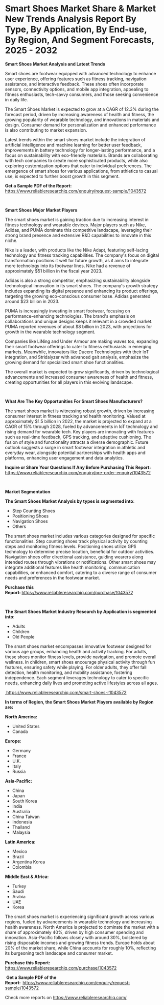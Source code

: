 <p><h1>Smart Shoes Market Share & Market New Trends Analysis Report By Type, By Application, By End-use, By Region, And Segment Forecasts, 2025 - 2032</h1></p><p><strong>Smart Shoes Market Analysis and Latest Trends</strong></p>
<p><p>Smart shoes are footwear equipped with advanced technology to enhance user experience, offering features such as fitness tracking, navigation assistance, and interactive feedback. These shoes often incorporate sensors, connectivity options, and mobile app integration, appealing to fitness enthusiasts, tech-savvy consumers, and those seeking convenience in daily life.</p><p>The Smart Shoes Market is expected to grow at a CAGR of 12.3% during the forecast period, driven by increasing awareness of health and fitness, the growing popularity of wearable technology, and innovations in materials and design. Consumer demand for personalization and enhanced performance is also contributing to market expansion.</p><p>Latest trends within the smart shoes market include the integration of artificial intelligence and machine learning for better user feedback, improvements in battery technology for longer-lasting performance, and a focus on sustainability with eco-friendly materials. Brands are collaborating with tech companies to create more sophisticated products, while also exploring customization options that cater to individual preferences. The emergence of smart shoes for various applications, from athletics to casual use, is expected to further boost growth in this segment.</p></p>
<p><strong>Get a Sample PDF of the Report:&nbsp;</strong> <a href="https://www.reliableresearchiq.com/enquiry/request-sample/1043572?utm_campaign=2309&utm_medium=2&utm_source=Github&utm_content=ia&utm_term=09022025&utm_id=smart-shoes">https://www.reliableresearchiq.com/enquiry/request-sample/1043572</a></p>
<p>&nbsp;</p>
<p><strong>Smart Shoes Major Market Players</strong></p>
<p><p>The smart shoes market is gaining traction due to increasing interest in fitness technology and wearable devices. Major players such as Nike, Adidas, and PUMA dominate this competitive landscape, leveraging their strong brand presence and extensive R&D capabilities to innovate in this niche.</p><p>Nike is a leader, with products like the Nike Adapt, featuring self-lacing technology and fitness tracking capabilities. The company's focus on digital transformation positions it well for future growth, as it aims to integrate more technology into its footwear lines. Nike had a revenue of approximately $51 billion in the fiscal year 2023.</p><p>Adidas is also a strong competitor, emphasizing sustainability alongside technological innovation in its smart shoes. The company's growth strategy includes expanding its digital presence and enhancing its product offerings, targeting the growing eco-conscious consumer base. Adidas generated around $23 billion in 2023.</p><p>PUMA is increasingly investing in smart footwear, focusing on performance-enhancing technologies. The brand's emphasis on collaborations and unique designs keeps it relevant in a crowded market. PUMA reported revenues of about $8 billion in 2023, with projections for growth in the wearable technology segment. </p><p>Companies like LiNing and Under Armour are making waves too, expanding their smart footwear offerings to cater to fitness enthusiasts in emerging markets. Meanwhile, innovators like Ducere Technologies with their IoT integration, and Stridalyzer with advanced gait analysis, emphasize the growing demand for specialized smart shoe functionalities.</p><p>The overall market is expected to grow significantly, driven by technological advancements and increased consumer awareness of health and fitness, creating opportunities for all players in this evolving landscape.</p></p>
<p>&nbsp;</p>
<p><strong>What Are The Key Opportunities For Smart Shoes Manufacturers?</strong></p>
<p><p>The smart shoes market is witnessing robust growth, driven by increasing consumer interest in fitness tracking and health monitoring. Valued at approximately $1.5 billion in 2022, the market is projected to expand at a CAGR of 15% through 2028, fueled by advancements in IoT technology and rising demand for wearable tech. Key players are innovating with features such as real-time feedback, GPS tracking, and adaptive cushioning. The fusion of style and functionality attracts a diverse demographic. Future outlook suggests a surge in smart footwear integration in athletic and everyday wear, alongside potential partnerships with health apps and platforms, enhancing user engagement and data analytics.</p></p>
<p><strong>Inquire or Share Your Questions If Any Before Purchasing This Report:</strong> <a href="https://www.reliableresearchiq.com/enquiry/pre-order-enquiry/1043572?utm_campaign=2309&utm_medium=2&utm_source=Github&utm_content=ia&utm_term=09022025&utm_id=smart-shoes">https://www.reliableresearchiq.com/enquiry/pre-order-enquiry/1043572</a></p>
<p>&nbsp;</p>
<p><strong>Market Segmentation</strong></p>
<p><strong>The Smart Shoes Market Analysis by types is segmented into:</strong></p>
<p><ul><li>Step Counting Shoes</li><li>Positioning Shoes</li><li>Navigation Shoes</li><li>Others</li></ul></p>
<p><p>The smart shoes market includes various categories designed for specific functionalities. Step counting shoes track physical activity by counting steps and monitoring fitness levels. Positioning shoes utilize GPS technology to determine precise location, beneficial for outdoor activities. Navigation shoes offer directional assistance, guiding wearers along intended routes through vibrations or notifications. Other smart shoes may integrate additional features like health monitoring, communication capabilities, or enhanced comfort, catering to a diverse range of consumer needs and preferences in the footwear market.</p></p>
<p><strong>Purchase this Report:&nbsp;</strong><a href="https://www.reliableresearchiq.com/purchase/1043572?utm_campaign=2309&utm_medium=2&utm_source=Github&utm_content=ia&utm_term=09022025&utm_id=smart-shoes">https://www.reliableresearchiq.com/purchase/1043572</a></p>
<p>&nbsp;</p>
<p><strong>The Smart Shoes Market Industry Research by Application is segmented into:</strong></p>
<p><ul><li>Adults</li><li>Children</li><li>Old People</li></ul></p>
<p><p>The smart shoes market encompasses innovative footwear designed for various age groups, enhancing health and activity tracking. For adults, these shoes monitor fitness levels, provide navigation, and promote overall wellness. In children, smart shoes encourage physical activity through fun features, ensuring safety while playing. For older adults, they offer fall detection, health monitoring, and mobility assistance, fostering independence. Each segment leverages technology to cater to specific needs, enhancing daily lives and promoting active lifestyles across all ages.</p></p>
<p><a href="https://www.reliableresearchiq.com/smart-shoes-r1043572?utm_campaign=2309&utm_medium=2&utm_source=Github&utm_content=ia&utm_term=09022025&utm_id=smart-shoes">&nbsp;https://www.reliableresearchiq.com/smart-shoes-r1043572</a></p>
<p><strong>In terms of Region, the Smart Shoes Market Players available by Region are:</strong></p>
<p>
    <p> <strong> North America: </strong>
        <ul>
            <li>United States</li>
            <li>Canada</li>
        </ul>
        </p> 
    <p> <strong> Europe: </strong>
        <ul>
            <li>Germany</li>
            <li>France</li>
            <li>U.K.</li>
            <li>Italy</li>
            <li>Russia</li>
        </ul>
        </p> 
    <p> <strong> Asia-Pacific: </strong>
        <ul>
            <li>China</li>
            <li>Japan</li>
            <li>South Korea</li>
            <li>India</li>
            <li>Australia</li>
            <li>China Taiwan</li>
            <li>Indonesia</li>
            <li>Thailand</li>
            <li>Malaysia</li>
        </ul>
        </p> 
    <p> <strong> Latin America: </strong>
        <ul>
            <li>Mexico</li>
            <li>Brazil</li>
            <li>Argentina Korea</li>
            <li>Colombia</li>
        </ul>
        </p> 
    <p> <strong> Middle East & Africa: </strong>
        <ul>
            <li>Turkey</li>
            <li>Saudi</li>
            <li>Arabia</li>
            <li>UAE</li>
            <li>Korea</li>
        </ul>
    </p>
    </p>
<p><p>The smart shoes market is experiencing significant growth across various regions, fueled by advancements in wearable technology and increasing health awareness. North America is projected to dominate the market with a share of approximately 40%, driven by high consumer spending and innovation. Asia-Pacific follows closely with around 30%, bolstered by rising disposable incomes and growing fitness trends. Europe holds about 20% of the market share, while China accounts for roughly 10%, reflecting its burgeoning tech landscape and consumer market.</p></p>
<p><strong>Purchase this Report: </strong><a href="https://www.reliableresearchiq.com/purchase/1043572?utm_campaign=2309&utm_medium=2&utm_source=Github&utm_content=ia&utm_term=09022025&utm_id=smart-shoes">https://www.reliableresearchiq.com/purchase/1043572</a></p>
<p>&nbsp;<strong>Get a Sample PDF of the Report:&nbsp;&nbsp;</strong><a href="https://www.reliableresearchiq.com/enquiry/request-sample/1043572?utm_campaign=2309&utm_medium=2&utm_source=Github&utm_content=ia&utm_term=09022025&utm_id=smart-shoes">https://www.reliableresearchiq.com/enquiry/request-sample/1043572</a></p>
<p><strong></strong></p>
<p>Check more reports on <a href="https://www.reliableresearchiq.com/?utm_campaign=2309&utm_medium=2&utm_source=Github&utm_content=ia&utm_term=09022025&utm_id=smart-shoes">https://www.reliableresearchiq.com/</a></p>